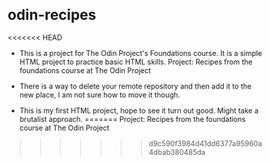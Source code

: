 # odin-recipes
<<<<<<< HEAD

- This is a project for The Odin Project's Foundations course. It is a simple HTML project to practice basic HTML skills.
Project: Recipes from the foundations course at The Odin Project

- There is a way to delete your remote repository and then add it to the new place, I am not sure how to move it though.

- This is my first HTML project, hope to see it turn out good. Might take a brutalist approach.
=======
Project: Recipes from the foundations course at The Odin Project
>>>>>>> d9c590f3984d41dd6377a95960a4dbab380485da
